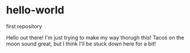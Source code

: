 # hello-world
first repository

Hello out there!
I'm just trying to make my way thorugh this!
Tacos on the moon sound great, but I think I'll be stuck down here for a bit!
